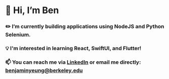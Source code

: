 # 👋 Hi, I’m Ben
### ✏️ I’m currently building applications using NodeJS and Python Selenium.
### 💡 I'm interested in learning React, SwiftUI, and Flutter!
### 📫 You can reach me via [LinkedIn](https://www.linkedin.com/in/benjaminjyeung) or email me directly: benjaminyeung@berkeley.edu
